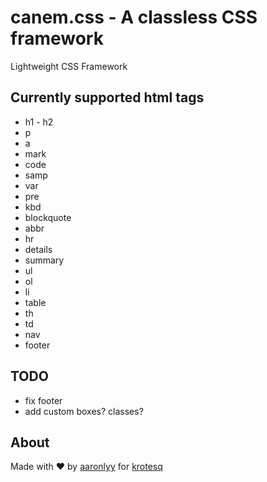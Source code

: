 # canem.css - A classless CSS framework

Lightweight CSS Framework

## Currently supported html tags

- h1 - h2
- p
- a
- mark
- code
- samp
- var
- pre
- kbd
- blockquote
- abbr
- hr
- details
- summary
- ul
- ol
- li
- table
- th
- td
- nav
- footer

## TODO

- fix footer
- add custom boxes? classes?

## About

Made with ♥ by [aaronlyy](https://github.com/aaronlyy) for [krotesq](https://github.com/krotesq)
